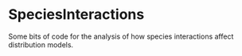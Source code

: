 SpeciesInteractions
===================

Some bits of code for the analysis of how species interactions affect distribution models.  

